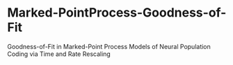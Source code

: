 # Marked-PointProcess-Goodness-of-Fit
Goodness-of-Fit in Marked-Point Process Models of Neural Population Coding via Time and Rate Rescaling
